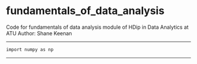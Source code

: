 # fundamentals_of_data_analysis
Code for fundamentals of data analysis module of HDip in Data Analytics at ATU
Author: Shane Keenan 

***
```bash
import numpy as np 
```


***